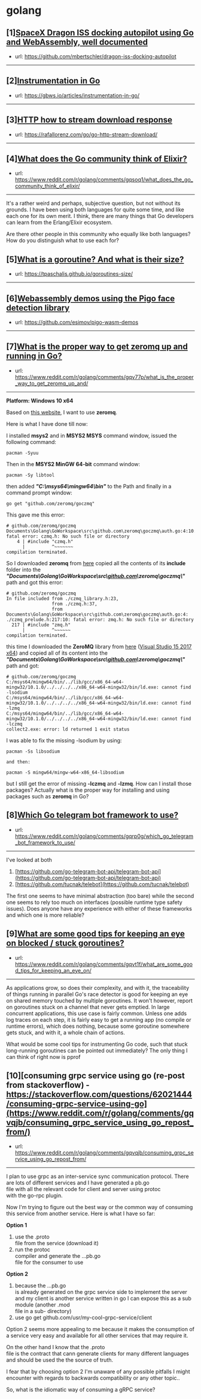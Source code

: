 # golang
## [1][SpaceX Dragon ISS docking autopilot using Go and WebAssembly, well documented](https://www.reddit.com/r/golang/comments/gqk61u/spacex_dragon_iss_docking_autopilot_using_go_and/)
- url: https://github.com/mbertschler/dragon-iss-docking-autopilot
---

## [2][Instrumentation in Go](https://www.reddit.com/r/golang/comments/gquh39/instrumentation_in_go/)
- url: https://gbws.io/articles/instrumentation-in-go/
---

## [3][HTTP how to stream download response](https://www.reddit.com/r/golang/comments/gqw3yg/http_how_to_stream_download_response/)
- url: https://rafallorenz.com/go/go-http-stream-download/
---

## [4][What does the Go community think of Elixir?](https://www.reddit.com/r/golang/comments/gqsoq1/what_does_the_go_community_think_of_elixir/)
- url: https://www.reddit.com/r/golang/comments/gqsoq1/what_does_the_go_community_think_of_elixir/
---
It's a rather weird and perhaps, subjective question, but not without its grounds. I have been using both languages for quite some time, and like each one for its own merit. I think, there are many things that Go developers can learn from the Erlang/Elixir ecosystem.  


Are there other people in this community who equally like both languages? How do you distinguish what to use each for?
## [5][What is a goroutine? And what is their size?](https://www.reddit.com/r/golang/comments/gqat1d/what_is_a_goroutine_and_what_is_their_size/)
- url: https://tpaschalis.github.io/goroutines-size/
---

## [6][Webassembly demos using the Pigo face detection library](https://www.reddit.com/r/golang/comments/gqvj3s/webassembly_demos_using_the_pigo_face_detection/)
- url: https://github.com/esimov/pigo-wasm-demos
---

## [7][What is the proper way to get zeromq up and running in Go?](https://www.reddit.com/r/golang/comments/gqv77p/what_is_the_proper_way_to_get_zeromq_up_and/)
- url: https://www.reddit.com/r/golang/comments/gqv77p/what_is_the_proper_way_to_get_zeromq_up_and/
---
**Platform: Windows 10 x64**

Based on [this website](https://zeromq.org/languages/go/), I want to use **zeromq**.

Here is what I have done till now:

I installed **msys2** and in **MSYS2 MSYS** command window, issued the following command:

    pacman -Syuu

Then in the **MSYS2 MinGW 64-bit** command window:

    pacman -Sy libtool

then added ***"C:\\msys64\\mingw64\\bin"*** to the Path and finally in a command prompt window:

    go get "github.com/zeromq/goczmq"

This gave me this error:

    # github.com/zeromq/goczmq
    Documents\Golang\GoWorkspace\src\github.com\zeromq\goczmq\auth.go:4:10: fatal error: czmq.h: No such file or directory
        4 | #include "czmq.h"
          |          ^~~~~~~~
    compilation terminated.

So I downloaded **zeromq** from [here](https://github.com/zeromq/czmq/releases) copied all the contents of its **include** folder into the ***"Documents\\Golang\\GoWorkspace\\src\\***[***github.com***](https://github.com)***\\zeromq\\goczmq\\"*** path and got this error:

    # github.com/zeromq/goczmq
    In file included from ./czmq_library.h:23,
                     from ./czmq.h:37,
                     from Documents\Golang\GoWorkspace\src\github.com\zeromq\goczmq\auth.go:4:
    ./czmq_prelude.h:217:10: fatal error: zmq.h: No such file or directory
      217 | #include "zmq.h"
          |          ^~~~~~~
    compilation terminated.

this time I downloaded the  **ZeroMQ** library from [here](https://zeromq.org/download/) ([Visual Studio 15 2017 x64](https://dl.bintray.com/zeromq/generic/libzmq-v141-x64-4_3_2.zip)) and copied all of its content into the ***"Documents\\Golang\\GoWorkspace\\src\\***[***github.com***](https://github.com)***\\zeromq\\goczmq\\"*** path and got:

    # github.com/zeromq/goczmq
    C:/msys64/mingw64/bin/../lib/gcc/x86_64-w64-mingw32/10.1.0/../../../../x86_64-w64-mingw32/bin/ld.exe: cannot find -lsodium
    C:/msys64/mingw64/bin/../lib/gcc/x86_64-w64-mingw32/10.1.0/../../../../x86_64-w64-mingw32/bin/ld.exe: cannot find -lzmq
    C:/msys64/mingw64/bin/../lib/gcc/x86_64-w64-mingw32/10.1.0/../../../../x86_64-w64-mingw32/bin/ld.exe: cannot find -lczmq
    collect2.exe: error: ld returned 1 exit status

I was able to fix the missing -lsodium by using:

    pacman -Ss libsodium
    
    and then:
    
    pacman -S mingw64/mingw-w64-x86_64-libsodium

but I still get the error of missing **-lczmq** and **-lzmq**. How can I install those packages? Actually what is the proper way for installing and using packages such as **zeromq** in Go?
## [8][Which Go telegram bot framework to use?](https://www.reddit.com/r/golang/comments/gqrp0g/which_go_telegram_bot_framework_to_use/)
- url: https://www.reddit.com/r/golang/comments/gqrp0g/which_go_telegram_bot_framework_to_use/
---
I've looked at both

1. [https://github.com/go-telegram-bot-api/telegram-bot-api](https://github.com/go-telegram-bot-api/telegram-bot-api)
2. [https://github.com/tucnak/telebot](https://github.com/tucnak/telebot)

The first one seems to have minimal abstraction (too bare) while the second one seems to rely too much on interfaces (possible runtime type safety issues). Does anyone have any experience with either of these frameworks and which one is more reliable?
## [9][What are some good tips for keeping an eye on blocked / stuck goroutines?](https://www.reddit.com/r/golang/comments/gqvt1f/what_are_some_good_tips_for_keeping_an_eye_on/)
- url: https://www.reddit.com/r/golang/comments/gqvt1f/what_are_some_good_tips_for_keeping_an_eye_on/
---
As applications grow, so does their complexity, and with it, the traceability of things running in parallel Go's race detector is good for keeping an eye on shared memory touched by multiple goroutines. It won't however, report on goroutines stuck on a channel that never gets emptied. In large concurrent applications, this use case is fairly common. Unless one adds log traces on each step, it is fairly easy to get a running app (no compile or runtime errors), which does nothing, because some goroutine somewhere gets stuck, and with it, a whole chain of actions.

What would be some cool tips for instrumenting Go code, such that stuck long-running goroutines can be pointed out immediately? The only thing I can think of right now is pprof
## [10][consuming grpc service using go (re-post from stackoverflow) - https://stackoverflow.com/questions/62021444/consuming-grpc-service-using-go](https://www.reddit.com/r/golang/comments/gqvqjb/consuming_grpc_service_using_go_repost_from/)
- url: https://www.reddit.com/r/golang/comments/gqvqjb/consuming_grpc_service_using_go_repost_from/
---
 

I plan to use grpc as an inter-service sync communication protocol. There are lots of different services and I have generated a pb.go  
 file with all the relevant code for client and server using protoc  
 with the go-rpc plugin.

Now I'm trying to figure out the best way or the common way of consuming this service from another service. Here is what I have so far:

**Option 1**

1. use the .proto  
 file from the service (download it)
2. run the protoc  
 compiler and generate the ...pb.go  
 file for the consumer to use

**Option 2**

1. because the ...pb.go  
 is already generated on the grpc service side to implement the server and my client is another service written in go I can expose this as a sub module (another .mod  
 file in a sub- directory)
2. use go get github.com/usr/my-cool-grpc-service/client

Option 2 seems more appealing to me because it makes the consumption of a service very easy and available for all other services that may require it.

On the other hand I know that the .proto  
 file is the contract that cann generate clients for many different languages and should be used the the source of truth.

I fear that by choosing option 2 I'm unaware of any possible pitfalls I might encounter with regards to backwards compatibility or any other topic..

So, what is the idiomatic way of consuming a gRPC service?
